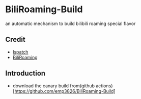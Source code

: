# BiliRoaming-Build
an automatic mechanism to build bilibili roaming special flavor
## Credit
- [lspatch](https://github.com/LSPosed/LSPatch)
- [BiliRoaming](https://github.com/yujincheng08/BiliRoaming)
## Introduction
- download the canary build from(github actions)[https://github.com/emp3826/BiliRoaming-Build]
